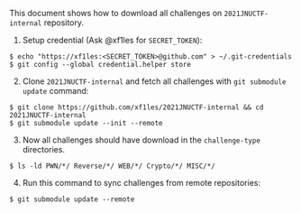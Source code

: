 This document shows how to download all challenges on `2021JNUCTF-internal` repository.

1. Setup credential (Ask @xf1les for `SECRET_TOKEN`):  
```
$ echo "https://xf1les:<SECRET_TOKEN>@github.com" > ~/.git-credentials
$ git config --global credential.helper store
```

2. Clone `2021JNUCTF-internal` and fetch all challenges with `git submodule update` command:
```
$ git clone https://github.com/xf1les/2021JNUCTF-internal && cd 2021JNUCTF-internal
$ git submodule update --init --remote
```

3. Now all challenges should have download in the `challenge-type` directories.
```
$ ls -ld PWN/*/ Reverse/*/ WEB/*/ Crypto/*/ MISC/*/
```

4. Run this command to sync challenges from remote repositories:
```
$ git submodule update --remote
```
